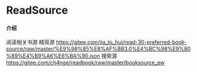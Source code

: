 # ReadSource

#### 介绍
阅读相关书源
精简源
https://gitee.com/jia_to_hui/read-30-preferred-book-source/raw/master/%E9%98%85%E8%AF%BB3.0%E4%BC%98%E9%80%89%E4%B9%A6%E6%BA%90.json
搜索源
https://gitee.com/ch4nge/readbook/raw/master/booksource_qw
